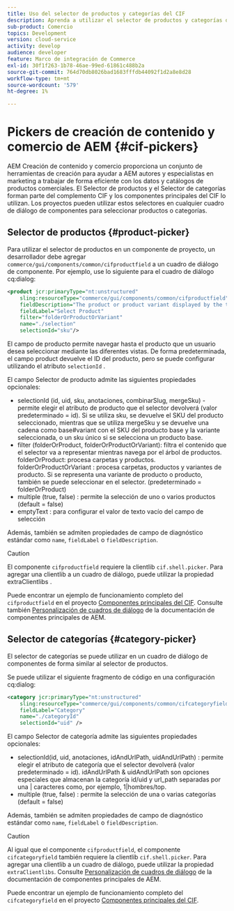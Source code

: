 ```yaml
---
title: Uso del selector de productos y categorías del CIF
description: Aprenda a utilizar el selector de productos y categorías del CIF en los componentes de comercio de clientes para ayudar a los autores y especialistas en marketing a trabajar de forma eficaz con los datos de catálogos y productos de comercio.
sub-product: Comercio
topics: Development
version: cloud-service
activity: develop
audience: developer
feature: Marco de integración de Commerce
exl-id: 30f1f263-1b78-46ae-99ed-61861c488b2a
source-git-commit: 764d70db8026bad1683fffdb44092f1d2a8e8d28
workflow-type: tm+mt
source-wordcount: '579'
ht-degree: 1%

---
```


# Pickers de creación de contenido y comercio de AEM {#cif-pickers}

AEM Creación de contenido y comercio proporciona un conjunto de herramientas de creación para ayudar a AEM autores y especialistas en marketing a trabajar de forma eficiente con los datos y catálogos de productos comerciales. El Selector de productos y el Selector de categorías forman parte del complemento CIF y los componentes principales del CIF lo utilizan. Los proyectos pueden utilizar estos selectores en cualquier cuadro de diálogo de componentes para seleccionar productos o categorías.

## Selector de productos {#product-picker}

Para utilizar el selector de productos en un componente de proyecto, un desarrollador debe agregar `commerce/gui/components/common/cifproductfield` a un cuadro de diálogo de componente. Por ejemplo, use lo siguiente para el cuadro de diálogo cq:dialog:

```xml
<product jcr:primaryType="nt:unstructured"
    sling:resourceType="commerce/gui/components/common/cifproductfield"
    fieldDescription="The product or product variant displayed by the teaser"
    fieldLabel="Select Product"
    filter="folderOrProductOrVariant"
    name="./selection"
    selectionId="sku"/>
```

El campo de producto permite navegar hasta el producto que un usuario desea seleccionar mediante las diferentes vistas. De forma predeterminada, el campo product devuelve el ID del producto, pero se puede configurar utilizando el atributo `selectionId` .

El campo Selector de producto admite las siguientes propiedades opcionales:

- selectionId (id, uid, sku, anotaciones, combinarSlug, mergeSku) - permite elegir el atributo de producto que el selector devolverá (valor predeterminado = id). Si se utiliza sku, se devuelve el SKU del producto seleccionado, mientras que se utiliza mergeSku y se devuelve una cadena como base#variant con el SKU del producto base y la variante seleccionada, o un sku único si se selecciona un producto base.
- filter (folderOrProduct, folderOrProductOrVariant): filtra el contenido que el selector va a representar mientras navega por el árbol de productos. folderOrProduct: procesa carpetas y productos. folderOrProductOrVariant : procesa carpetas, productos y variantes de producto. Si se representa una variante de producto o producto, también se puede seleccionar en el selector. (predeterminado = folderOrProduct)
- multiple (true, false) : permite la selección de uno o varios productos (default = false)
- emptyText : para configurar el valor de texto vacío del campo de selección

Además, también se admiten propiedades de campo de diagnóstico estándar como `name`, `fieldLabel` o `fieldDescription`.

>[!CAUTION]
>
>El componente `cifproductfield` requiere la clientlib `cif.shell.picker`. Para agregar una clientlib a un cuadro de diálogo, puede utilizar la propiedad extraClientlibs .

Puede encontrar un ejemplo de funcionamiento completo del `cifproductfield` en el proyecto [Componentes principales del CIF](https://github.com/adobe/aem-core-cif-components/blob/master/ui.apps/src/main/content/jcr_root/apps/core/cif/components/commerce/productteaser/v1/productteaser/_cq_dialog/.content.xml). Consulte también [Personalización de cuadros de diálogo](https://experienceleague.adobe.com/docs/experience-manager-core-components/using/developing/customizing.html?lang=en#customizing-dialogs) de la documentación de componentes principales de AEM.

## Selector de categorías {#category-picker}

El selector de categorías se puede utilizar en un cuadro de diálogo de componentes de forma similar al selector de productos.

Se puede utilizar el siguiente fragmento de código en una configuración cq:dialog:

```xml
<category jcr:primaryType="nt:unstructured" 
    sling:resourceType="commerce/gui/components/common/cifcategoryfield" 
    fieldLabel="Category" 
    name="./categoryId" 
    selectionId="uid" />
```

El campo Selector de categoría admite las siguientes propiedades opcionales:

- selectionId(id, uid, anotaciones, idAndUrlPath, uidAndUrlPath) : permite elegir el atributo de categoría que el selector devolverá (valor predeterminado = id). idAndUrlPath &amp; uidAndUrlPath son opciones especiales que almacenan la categoría id/uid y url_path separadas por una | caracteres como, por ejemplo, 1|hombres/top.
- multiple (true, false) : permite la selección de una o varias categorías (default = false)

Además, también se admiten propiedades de campo de diagnóstico estándar como `name`, `fieldLabel` o `fieldDescription`.

>[!CAUTION]
>
>Al igual que el componente `cifproductfield`, el componente `cifcategoryfield` también requiere la clientlib `cif.shell.picker`. Para agregar una clientlib a un cuadro de diálogo, puede utilizar la propiedad `extraClientlibs`. Consulte [Personalización de cuadros de diálogo](https://experienceleague.adobe.com/docs/experience-manager-core-components/using/developing/customizing.html?lang=en#customizing-dialogs) de la documentación de componentes principales de AEM.

Puede encontrar un ejemplo de funcionamiento completo del `cifcategoryfield` en el proyecto [Componentes principales del CIF](https://github.com/adobe/aem-core-cif-components/blob/master/ui.apps/src/main/content/jcr_root/apps/core/cif/components/commerce/featuredcategorylist/v1/featuredcategorylist/_cq_dialog/.content.xml).
